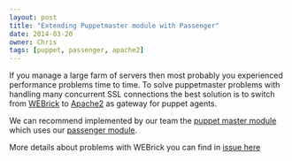 ```yaml
---
layout: post
title: "Extending Puppetmaster module with Passenger"
date: 2014-03-20
owner: Chris
tags: [puppet, passenger, apache2]
---
```


If you manage a large farm of servers then most probably you experienced performance problems time to time.
To solve puppetmaster problems with handling many concurrent SSL connections the best solution
is to switch from [WEBrick](http://en.wikipedia.org/wiki/WEBrick) to [Apache2](http://httpd.apache.org/) as gateway for puppet agents.

<!--more-->

We can recommend implemented by our team the [puppet master module](https://github.com/cargomedia/puppet-packages/tree/master/modules/puppet)
which uses our [passenger module](https://github.com/cargomedia/puppet-packages/tree/master/modules/passenger).

More details about problems with WEBrick you can find in [issue here](https://github.com/cargomedia/puppet-packages/issues/502)

